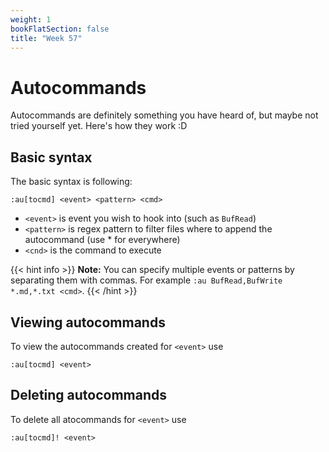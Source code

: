 ```yaml
---
weight: 1
bookFlatSection: false
title: "Week 57"
---
```


# Autocommands
Autocommands are definitely something you have heard of, but maybe not tried yourself yet.
Here's how they work :D

## Basic syntax
The basic syntax is following:
```vim
:au[tocmd] <event> <pattern> <cmd>
```
- `<event>` is event you wish to hook into (such as `BufRead`)
- `<pattern>` is regex pattern to filter files where to append the autocommand (use * for everywhere)
- `<cnd>` is the command to execute

{{< hint info >}}
**Note:** You can specify multiple events or patterns by separating them with commas.
For example `:au BufRead,BufWrite *.md,*.txt <cmd>`.
{{< /hint >}}

## Viewing autocommands
To view the autocommands created for `<event>` use
```vim
:au[tocmd] <event>
```

## Deleting autocommands
To delete all atocommands for `<event>` use
```vim
:au[tocmd]! <event>
```

